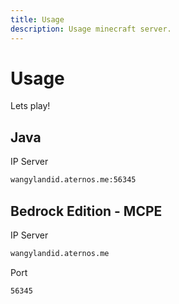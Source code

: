 ```yaml
---
title: Usage
description: Usage minecraft server.
---
```


# Usage

Lets play!

## Java

IP Server

```bash
wangylandid.aternos.me:56345
```

## Bedrock Edition - MCPE

IP Server

```bash
wangylandid.aternos.me
```

Port

```bash
56345
```
